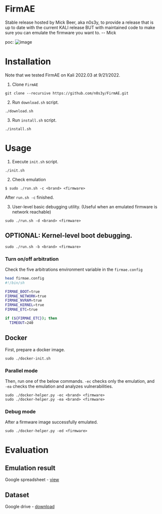# FirmAE

Stable release hosted by Mick Beer, aka n0s3y, to provide a release that is up to date with the current KALI release BUT with maintained code to make sure you can emulate the firmware you want to. -- Mick

poc:
![image](https://user-images.githubusercontent.com/105726899/191462312-e8393e3e-8c3c-45f3-8aed-518f12609df1.png)

# Installation

Note that we tested FirmAE on Kali 2022.03 at 9/21/2022.

1. Clone `FirmAE`
```console
git clone --recursive https://github.com/n0s3y/FirmAE.git
```

2. Run `download.sh` script.
```console
./download.sh
```

3. Run `install.sh` script.
```console
./install.sh
```

# Usage

1. Execute `init.sh` script.
```console
./init.sh
```
2. Check emulation
```console
$ sudo ./run.sh -c <brand> <firmware>
```

After `run.sh -c` finished.

3. User-level basic debugging utility. (Useful when an emulated firmware is network reachable)

```console
sudo ./run.sh -d <brand> <firmware>
```

## OPTIONAL: Kernel-level boot debugging.

```console
sudo ./run.sh -b <brand> <firmware>
```

### Turn on/off arbitration

Check the five arbitrations environment variable in the `firmae.config`
```sh
head firmae.config
#!/bin/sh

FIRMAE_BOOT=true
FIRMAE_NETWORK=true
FIRMAE_NVRAM=true
FIRMAE_KERNEL=true
FIRMAE_ETC=true

if (${FIRMAE_ETC}); then
  TIMEOUT=240
```

## Docker

First, prepare a docker image.
```console
sudo ./docker-init.sh
```

### Parallel mode

Then, run one of the below commands. ```-ec``` checks only the emulation, and ```-ea``` checks the emulation and analyzes vulnerabilities.
```console
sudo ./docker-helper.py -ec <brand> <firmware>
sudo ./docker-helper.py -ea <brand> <firmware>
```

### Debug mode

After a firmware image successfully emulated.
```console
sudo ./docker-helper.py -ed <firmware>
```

# Evaluation

## Emulation result

Google spreadsheet -
[view](https://docs.google.com/spreadsheets/d/1dbKxr_WOZ7UmneOogug1Zykj1erpfk-GzRNni8DjroI/edit?usp=sharing)

## Dataset

Google drive -
[download](https://drive.google.com/file/d/1hdm75NVKBvs-eVH9rKb5xfgryNSnsg_8/view?usp=sharing)

```
